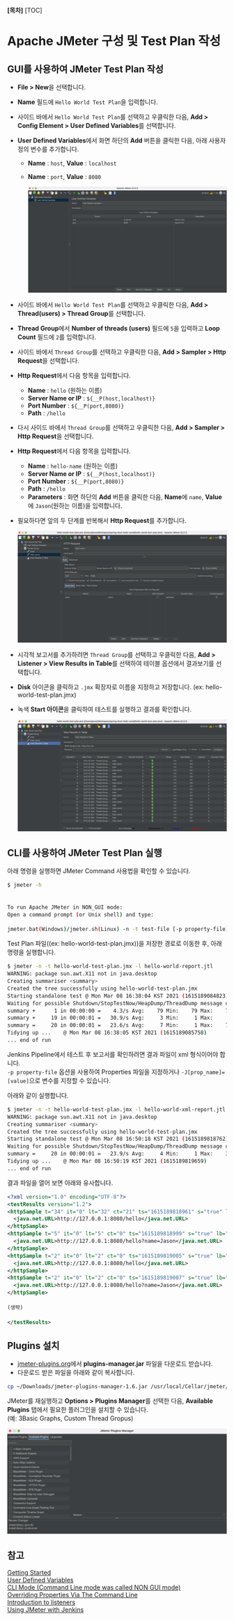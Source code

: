 **[목차]**
[TOC]
# Apache JMeter 구성 및 Test Plan 작성

## GUI를 사용하여 JMeter Test Plan 작성

* **File > New**을 선택합니다.
* **Name** 필드에 `Hello World Test Plan`을 입력합니다.
* 사이드 바에서 `Hello World Test Plan`를 선택하고 우클릭한 다음, **Add > Config Element > User Defined Variables**를 선택합니다.
* **User Defined Variables**에서 화면 하단의 **Add** 버튼을 클릭한 다음, 아래 사용자 정의 변수를 추가합니다.
  * **Name** : `host`, **Value** : `localhost`
  * **Name** : `port`, **Value** : `8080`

    ![User Defined Variables](images/jmeter_user_defined_variables.png "User Defined Variables")

* 사이드 바에서 `Hello World Test Plan`를 선택하고 우클릭한 다음, **Add > Thread(users) > Thread Group**를 선택합니다.
* **Thread Group**에서 **Number of threads (users)** 필드에 `5`을 입력하고 **Loop Count** 필드에 `2`를 입력합니다.
* 사이드 바에서 `Thread Group`를 선택하고 우클릭한 다음, **Add > Sampler > Http Request**을 선택합니다.
* **Http Request**에서 다음 항목을 입력합니다.
  * **Name** : `hello` (원하는 이름)
  * **Server Name or IP** : `${__P(host,localhost)}`
  * **Port Number** : `${__P(port,8080)}`
  * **Path** : `/hello`
* 다시 사이드 바에서 `Thread Group`를 선택하고 우클릭한 다음, **Add > Sampler > Http Request**을 선택합니다.
* **Http Request**에서 다음 항목을 입력합니다.
  * **Name** : `hello-name` (원하는 이름)
  * **Server Name or IP** : `${__P(host,localhost)}`
  * **Port Number** : `${__P(port,8080)}`
  * **Path** : `/hello`
  * **Parameters** : 화면 하단의 **Add** 버튼을 클릭한 다음, **Name**에 `name`, **Value**에 `Jason`(원하는 이름)을 입력합니다.
* 필요하다면 앞의 두 단계를 반복해서 **Http Request**를 추가합니다.

    ![Http Request](images/jmeter_http_request.png "Http Request")

* 시각적 보고서를 추가하려면 `Thread Group`를 선택하고 우클릭한 다음, **Add > Listener > View Results in Table**를 선택하여 테이블 옵션에서 결과보기를 선택합니다.
* **Disk** 아이콘을 클릭하고 `.jmx` 확장자로 이름을 지정하고 저장합니다. (ex: hello-world-test-plan.jmx)
* 녹색 **Start 아이콘**을 클릭하여 테스트를 실행하고 결과를 확인합니다.

    ![View Results in Table](images/jmeter_view_results_in_table.png "View Results in Table")

## CLI를 사용하여 JMeter Test Plan 실행

아래 명령을 실행하면 JMeter Command 사용법을 확인할 수 있습니다.

```bash
$ jmeter -h


To run Apache JMeter in NON_GUI mode:
Open a command prompt (or Unix shell) and type:

jmeter.bat(Windows)/jmeter.sh(Linux) -n -t test-file [-p property-file] [-l results-file] [-j log-file]
```

Test Plan 파일((ex: hello-world-test-plan.jmx))을 저장한 경로로 이동한 후, 아래 명령을 실행합니다.

```bash
$ jmeter -n -t hello-world-test-plan.jmx -l hello-world-report.jtl
WARNING: package sun.awt.X11 not in java.desktop
Creating summariser <summary>
Created the tree successfully using hello-world-test-plan.jmx
Starting standalone test @ Mon Mar 08 16:38:04 KST 2021 (1615189084823)
Waiting for possible Shutdown/StopTestNow/HeapDump/ThreadDump message on port 4445
summary +      1 in 00:00:00 =    4.3/s Avg:    79 Min:    79 Max:    79 Err:     0 (0.00%) Active: 2 Started: 2 Finished: 0
summary +     19 in 00:00:01 =   30.9/s Avg:     3 Min:     1 Max:     6 Err:     0 (0.00%) Active: 0 Started: 5 Finished: 5
summary =     20 in 00:00:01 =   23.6/s Avg:     7 Min:     1 Max:    79 Err:     0 (0.00%)
Tidying up ...    @ Mon Mar 08 16:38:05 KST 2021 (1615189085758)
... end of run
```

Jenkins Pipeline에서 테스트 후 보고서를 확인하려면 결과 파일이 xml 형식이어야 합니다.  
`-p property-file` 옵션을 사용하여 Properties 파일을 지정하거나 `-J[prop_name]=[value]`으로 변수를 지정할 수 있습니다.

아래와 같이 실행합니다.

```bash
$ jmeter -n -t hello-world-test-plan.jmx -l hello-world-xml-report.jtl -Jjmeter.save.saveservice.output_format=xml -Jhost=127.0.0.1 -Jport=8080
WARNING: package sun.awt.X11 not in java.desktop
Creating summariser <summary>
Created the tree successfully using hello-world-test-plan.jmx
Starting standalone test @ Mon Mar 08 16:50:18 KST 2021 (1615189818762)
Waiting for possible Shutdown/StopTestNow/HeapDump/ThreadDump message on port 4445
summary =     20 in 00:00:01 =   23.9/s Avg:     4 Min:     1 Max:    34 Err:     0 (0.00%)
Tidying up ...    @ Mon Mar 08 16:50:19 KST 2021 (1615189819659)
... end of run
```

결과 파일을 열어 보면 아래와 유사합니다.

```xml
<?xml version="1.0" encoding="UTF-8"?>
<testResults version="1.2">
<httpSample t="34" it="0" lt="32" ct="21" ts="1615189818961" s="true" lb="hello" rc="200" rm="" tn="Thread Group 1-1" dt="text" by="174" sby="121" ng="1" na="1">
  <java.net.URL>http://127.0.0.1:8080/hello</java.net.URL>
</httpSample>
<httpSample t="5" it="0" lt="5" ct="0" ts="1615189818999" s="true" lb="hello-name" rc="200" rm="" tn="Thread Group 1-1" dt="text" by="174" sby="132" ng="1" na="1">
  <java.net.URL>http://127.0.0.1:8080/hello?name=Jason</java.net.URL>
</httpSample>
<httpSample t="2" it="0" lt="2" ct="0" ts="1615189819005" s="true" lb="hello" rc="200" rm="" tn="Thread Group 1-1" dt="text" by="174" sby="121" ng="1" na="1">
  <java.net.URL>http://127.0.0.1:8080/hello</java.net.URL>
</httpSample>
<httpSample t="2" it="0" lt="2" ct="0" ts="1615189819007" s="true" lb="hello-name" rc="200" rm="" tn="Thread Group 1-1" dt="text" by="174" sby="132" ng="1" na="1">
  <java.net.URL>http://127.0.0.1:8080/hello?name=Jason</java.net.URL>
</httpSample>

(생략)

</testResults>
```

## Plugins 설치

* [jmeter-plugins.org](https://jmeter-plugins.org/install/Install/)에서 **plugins-manager.jar** 파일을 다운로드 받습니다.
* 다운로드 받은 파일을 아래와 같이 복사합니다.

```bash
cp ~/Downloads/jmeter-plugins-manager-1.6.jar /usr/local/Cellar/jmeter/5.4.1/libexec/lib/ext
```

JMeter를 재실행하고 **Options > Plugins Manager**를 선택한 다음, **Available Plugins** 탭에서 필요한 플러그인을 설치할 수 있습니다.  
(예: 3Basic Graphs, Custom Thread Gropus)

![Plugins Manager](images/jmeter_plugins_manager.png "Plugins Manager")

## 참고

[Getting Started](https://jmeter.apache.org/usermanual/get-started.html)  
[User Defined Variables](https://jmeter.apache.org/usermanual/component_reference.html#User_Defined_Variables)  
[CLI Mode (Command Line mode was called NON GUI mode)](https://jmeter.apache.org/usermanual/get-started.html#non_gui)  
[Overriding Properties Via The Command Line](https://jmeter.apache.org/usermanual/get-started.html#override)  
[Introduction to listeners](https://jmeter.apache.org/usermanual/listeners.html)  
[Using JMeter with Jenkins](https://www.jenkins.io/doc/book/using/using-jmeter-with-jenkins/)  
